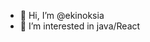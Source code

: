 - 👋 Hi, I’m @ekinoksia
- 👀 I’m interested in java/React


<!---
ekinoksia/ekinoksia is a ✨ special ✨ repository because its `README.md` (this file) appears on your GitHub profile.
You can click the Preview link to take a look at your changes.
--->
